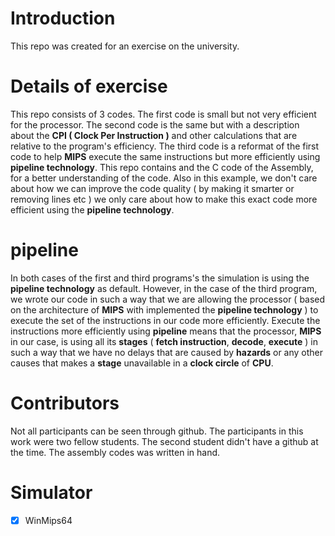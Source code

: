 # Introduction 
This repo was created for an exercise on the university.

# Details of exercise
This repo consists of 3 codes. The first code is small but not very efficient for the processor. The second code is the same but with a description about the <b>CPI ( Clock Per Instruction )</b> and other calculations that are relative to the program's efficiency. The third code is a reformat of the first code to help <b>MIPS</b> execute the same instructions but more efficiently using <b>pipeline technology</b>. This repo contains and the C code of the Assembly, for a better understanding of the code. Also in this example, we don't care about how we can improve the code quality ( by making it smarter or removing lines etc ) we only care about how to make this exact code more efficient using the <b>pipeline technology</b>.

# pipeline
In both cases of the first and third programs's the simulation is using the <b>pipeline technology</b> as default. However, in the case of the third program, we wrote our code in such a way that we are allowing the processor ( based on the architecture of <b>MIPS</b> with implemented the <b>pipeline technology</b> ) to execute the set of the instructions in our code more efficiently. Execute the instructions more efficiently using <b>pipeline</b> means that the processor, <b>MIPS</b> in our case, is using all its <b>stages</b> ( <b>fetch instruction</b>, <b>decode</b>, <b>execute</b> ) in such a way that we have no delays that are caused by <b>hazards</b> or any other causes that makes a <b>stage</b> unavailable in a <b>clock circle</b> of <b>CPU</b>.

# Contributors
Not all participants can be seen through github. The participants in this work were two fellow students. The second student didn't have a github at the time. The assembly codes was written in hand.

# Simulator
- [x] WinMips64
